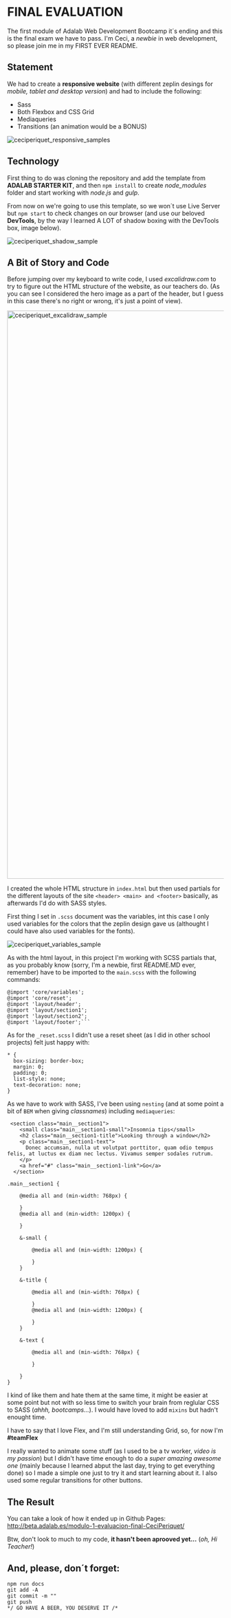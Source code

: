 # FINAL EVALUATION

The first module of Adalab Web Development Bootcamp it´s ending and this is the final exam we have to pass.
I'm Ceci, a *newbie* in web development, so please join me in my FIRST EVER README.

## Statement

We had to create a **responsive website** (with different zeplin desings for _mobile, tablet and desktop version_) and had to include the following:

- Sass
- Both Flexbox and CSS Grid
- Mediaqueries
- Transitions (an animation would be a BONUS)

![ceciperiquet_responsive_samples](https://user-images.githubusercontent.com/112966265/195165271-8f1d4deb-ff29-4fcb-8c9d-4e84135fbb8a.png)

## Technology

First thing to do was cloning the repository and add the template from **ADALAB STARTER KIT**, and then `npm install` to create _node_modules_ folder and start working with _node.js_ and _gulp_.

From now on we're going to use this template, so we won´t use Live Server but `npm start` to check changes on our browser (and use our beloved **DevTools**, by the way I learned A LOT of shadow boxing with the DevTools box, image below).

![ceciperiquet_shadow_sample](https://user-images.githubusercontent.com/112966265/195164080-2fa9cb51-c1eb-412e-bd93-02ce13a768d8.png)

## A Bit of Story and Code

Before jumping over my keyboard to write code, I used _excalidraw.com_ to try to figure out the HTML structure of the website, as our teachers do. (As you can see I considered the hero image as a part of the header, but I guess in this case there's no right or wrong, it's just a point of view).

<img width="1322" alt="ceciperiquet_excalidraw_sample" src="https://user-images.githubusercontent.com/112966265/195164496-61120239-d301-41f1-9382-fb8c17ee8515.png">

I created the whole HTML structure in `index.html` but then used partials for the different layouts of the site `<header> <main> and <footer>` basically, as afterwards I'd do with SASS styles.

First thing I set in `.scss` document was the variables, int this case I only used variables for the colors that the zeplin design gave us (althought I could have also used variables for the fonts).

![ceciperiquet_variables_sample](https://user-images.githubusercontent.com/112966265/195164076-400cdd4e-4c42-4579-a9ae-4c55c2d95e38.png)

As with the html layout, in this project I'm working with SCSS partials that, as you probably know (sorry, I'm a newbie, first README.MD ever, remember) have to be imported to the `main.scss` with the following commands:

````
@import 'core/variables';
@import 'core/reset';
@import 'layout/header';
@import 'layout/section1';
@import 'layout/section2';
@import 'layout/footer';```
````

As for the `_reset.scss` I didn't use a reset sheet (as I did in other school projects) felt just happy with:

```
* {
  box-sizing: border-box;
  margin: 0;
  padding: 0;
  list-style: none;
  text-decoration: none;
}
```

As we have to work with SASS, I've been using `nesting` (and at some point a bit of `BEM` when giving _classnames_) including `mediaqueries`:

```
 <section class="main__section1">
    <small class="main__section1-small">Insomnia tips</small>
    <h2 class="main__section1-title">Looking through a window</h2>
    <p class="main__section1-text">
      Donec accumsan, nulla ut volutpat porttitor, quam odio tempus felis, at luctus ex diam nec lectus. Vivamus semper sodales rutrum.
    </p>
    <a href="#" class="main__section1-link">Go</a>
  </section>
```

```
.main__section1 {

    @media all and (min-width: 768px) {

    }
    @media all and (min-width: 1200px) {

    }

    &-small {

        @media all and (min-width: 1200px) {

        }
    }

    &-title {

        @media all and (min-width: 768px) {

        }
        @media all and (min-width: 1200px) {

        }
    }

    &-text {

        @media all and (min-width: 768px) {

        }

    }
}
```

I kind of like them and hate them at the same time, it might be easier at some point but not with so less time to switch your brain from reglular CSS to SASS (_ahhh, bootcamps..._). I would have loved to add `mixins` but hadn't enought time.

I have to say that I love Flex, and I'm still understanding Grid, so, for now I'm **#teamFlex**

I really wanted to animate some stuff (as I used to be a tv worker, _video is my passion_) but I didn't have time enough to do a _super amazing awesome one_ (mainly because I learned abput the last day, trying to get everything done) so I made a simple one just to try it and start learning about it. I also used some regular transitions for other buttons.

## The Result

You can take a look of how it ended up in Github Pages: http://beta.adalab.es/modulo-1-evaluacion-final-CeciPeriquet/

Btw, don't look to much to my code, **it hasn't been aprooved yet...** (_oh, Hi Teacher!_)

## And, please, don´t forget:

```
npm run docs
git add -A
git commit -m ""
git push
*/ GO HAVE A BEER, YOU DESERVE IT /*
```
